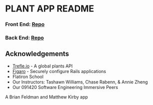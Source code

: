 # PLANT APP README

### Front End: [Repo](https://github.com/mkirby/Plant-Project-FE)
### Back End: [Repo](https://github.com/mkirby/Plant-Project-BE)

## Acknowledgements
- [Trefle.io](trefle.io/) - A global plants API
- [Figaro](https://github.com/laserlemon/figaro) - Securely configure Rails applications
- Flatiron School
- Our Instructors: Tashawn Williams, Chase Rabenn, & Annie Zheng
- Our 091420 Software Engineering Immersive Peers

A Brian Feldman and Matthew Kirby app